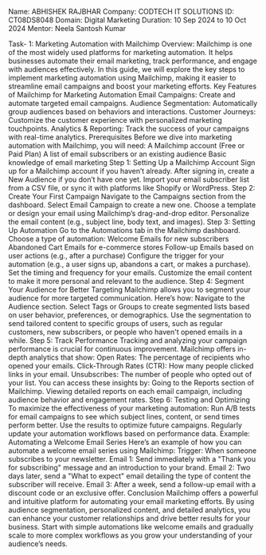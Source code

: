 Name: ABHISHEK RAJBHAR
Company: CODTECH IT SOLUTIONS
ID: CT08DS8048
Domain: Digital Marketing
Duration: 10 Sep 2024 to 10 Oct 2024
Mentor: Neela Santosh Kumar

Task- 1: Marketing Automation with Mailchimp
Overview:
Mailchimp is one of the most widely used platforms for marketing automation. It helps businesses automate their email marketing, track performance, and engage with audiences effectively. In this guide, we will explore the key steps to implement marketing automation using Mailchimp, making it easier to streamline email campaigns and boost your marketing efforts.
Key Features of Mailchimp for Marketing Automation
Email Campaigns: Create and automate targeted email campaigns.
Audience Segmentation: Automatically group audiences based on behaviors and interactions.
Customer Journeys: Customize the customer experience with personalized marketing touchpoints.
Analytics & Reporting: Track the success of your campaigns with real-time analytics.
Prerequisites
Before we dive into marketing automation with Mailchimp, you will need:
A Mailchimp account (Free or Paid Plan)
A list of email subscribers or an existing audience
Basic knowledge of email marketing
Step 1: Setting Up a Mailchimp Account
Sign up for a Mailchimp account if you haven’t already.
After signing in, create a New Audience if you don’t have one yet.
Import your email subscriber list from a CSV file, or sync it with platforms like Shopify or WordPress.
Step 2: Create Your First Campaign
Navigate to the Campaigns section from the dashboard.
Select Email Campaign to create a new one.
Choose a template or design your email using Mailchimp’s drag-and-drop editor.
Personalize the email content (e.g., subject line, body text, and images).
Step 3: Setting Up Automation
Go to the Automations tab in the Mailchimp dashboard.
Choose a type of automation:
Welcome Emails for new subscribers
Abandoned Cart Emails for e-commerce stores
Follow-up Emails based on user actions (e.g., after a purchase)
Configure the trigger for your automation (e.g., a user signs up, abandons a cart, or makes a purchase).
Set the timing and frequency for your emails.
Customize the email content to make it more personal and relevant to the audience.
Step 4: Segment Your Audience for Better Targeting
Mailchimp allows you to segment your audience for more targeted communication. Here’s how:
Navigate to the Audience section.
Select Tags or Groups to create segmented lists based on user behavior, preferences, or demographics.
Use the segmentation to send tailored content to specific groups of users, such as regular customers, new subscribers, or people who haven't opened emails in a while.
Step 5: Track Performance
Tracking and analyzing your campaign performance is crucial for continuous improvement. Mailchimp offers in-depth analytics that show:
Open Rates: The percentage of recipients who opened your emails.
Click-Through Rates (CTR): How many people clicked links in your email.
Unsubscribes: The number of people who opted out of your list.
You can access these insights by:
Going to the Reports section of Mailchimp.
Viewing detailed reports on each email campaign, including audience behavior and engagement rates.
Step 6: Testing and Optimizing
To maximize the effectiveness of your marketing automation:
Run A/B tests for email campaigns to see which subject lines, content, or send times perform better.
Use the results to optimize future campaigns.
Regularly update your automation workflows based on performance data.
Example: Automating a Welcome Email Series
Here’s an example of how you can automate a welcome email series using Mailchimp:
Trigger: When someone subscribes to your newsletter.
Email 1: Send immediately with a "Thank you for subscribing" message and an introduction to your brand.
Email 2: Two days later, send a "What to expect" email detailing the type of content the subscriber will receive.
Email 3: After a week, send a follow-up email with a discount code or an exclusive offer.
Conclusion
Mailchimp offers a powerful and intuitive platform for automating your email marketing efforts. By using audience segmentation, personalized content, and detailed analytics, you can enhance your customer relationships and drive better results for your business. Start with simple automations like welcome emails and gradually scale to more complex workflows as you grow your understanding of your audience’s needs.
